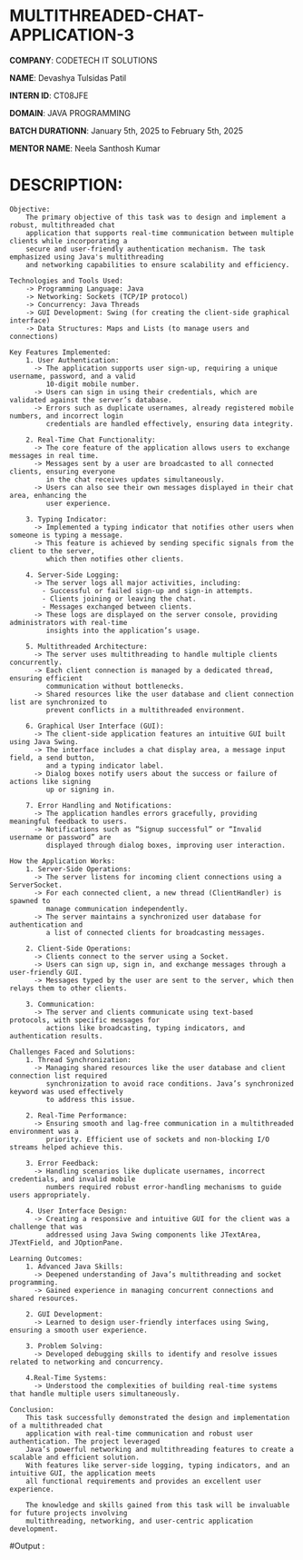 # MULTITHREADED-CHAT-APPLICATION-3

**COMPANY**: CODETECH IT SOLUTIONS

**NAME**: Devashya Tulsidas Patil

**INTERN ID**: CT08JFE

**DOMAIN**: JAVA PROGRAMMING

**BATCH DURATIONN**: January 5th, 2025 to February 5th, 2025

**MENTOR NAME**: Neela Santhosh Kumar

# DESCRIPTION: 

    Objective:
        The primary objective of this task was to design and implement a robust, multithreaded chat 
        application that supports real-time communication between multiple clients while incorporating a 
        secure and user-friendly authentication mechanism. The task emphasized using Java's multithreading 
        and networking capabilities to ensure scalability and efficiency.
    
    Technologies and Tools Used:
        -> Programming Language: Java
        -> Networking: Sockets (TCP/IP protocol)
        -> Concurrency: Java Threads
        -> GUI Development: Swing (for creating the client-side graphical interface)
        -> Data Structures: Maps and Lists (to manage users and connections)
    
    Key Features Implemented:
        1. User Authentication:
          -> The application supports user sign-up, requiring a unique username, password, and a valid
             10-digit mobile number.
          -> Users can sign in using their credentials, which are validated against the server’s database.
          -> Errors such as duplicate usernames, already registered mobile numbers, and incorrect login
             credentials are handled effectively, ensuring data integrity.
      
        2. Real-Time Chat Functionality:
          -> The core feature of the application allows users to exchange messages in real time.
          -> Messages sent by a user are broadcasted to all connected clients, ensuring everyone
             in the chat receives updates simultaneously.
          -> Users can also see their own messages displayed in their chat area, enhancing the
             user experience.
           
        3. Typing Indicator:
          -> Implemented a typing indicator that notifies other users when someone is typing a message.
          -> This feature is achieved by sending specific signals from the client to the server,
             which then notifies other clients.
        
        4. Server-Side Logging:
          -> The server logs all major activities, including:
            - Successful or failed sign-up and sign-in attempts.
            - Clients joining or leaving the chat.
            - Messages exchanged between clients.
          -> These logs are displayed on the server console, providing administrators with real-time
             insights into the application’s usage.
            
        5. Multithreaded Architecture:
          -> The server uses multithreading to handle multiple clients concurrently.
          -> Each client connection is managed by a dedicated thread, ensuring efficient
             communication without bottlenecks.
          -> Shared resources like the user database and client connection list are synchronized to
             prevent conflicts in a multithreaded environment.
        
        6. Graphical User Interface (GUI):
          -> The client-side application features an intuitive GUI built using Java Swing.
          -> The interface includes a chat display area, a message input field, a send button,
             and a typing indicator label.
          -> Dialog boxes notify users about the success or failure of actions like signing
             up or signing in.
           
        7. Error Handling and Notifications:
          -> The application handles errors gracefully, providing meaningful feedback to users.
          -> Notifications such as “Signup successful” or “Invalid username or password” are
             displayed through dialog boxes, improving user interaction.
    
    How the Application Works:
        1. Server-Side Operations:
          -> The server listens for incoming client connections using a ServerSocket.
          -> For each connected client, a new thread (ClientHandler) is spawned to
             manage communication independently.
          -> The server maintains a synchronized user database for authentication and
             a list of connected clients for broadcasting messages.
      
        2. Client-Side Operations:
          -> Clients connect to the server using a Socket.
          -> Users can sign up, sign in, and exchange messages through a user-friendly GUI.
          -> Messages typed by the user are sent to the server, which then relays them to other clients.
        
        3. Communication:
          -> The server and clients communicate using text-based protocols, with specific messages for
             actions like broadcasting, typing indicators, and authentication results.
      
    Challenges Faced and Solutions:
        1. Thread Synchronization:
          -> Managing shared resources like the user database and client connection list required
             synchronization to avoid race conditions. Java’s synchronized keyword was used effectively
             to address this issue.
        
        2. Real-Time Performance:
          -> Ensuring smooth and lag-free communication in a multithreaded environment was a
             priority. Efficient use of sockets and non-blocking I/O streams helped achieve this.
        
        3. Error Feedback:
          -> Handling scenarios like duplicate usernames, incorrect credentials, and invalid mobile
             numbers required robust error-handling mechanisms to guide users appropriately.
        
        4. User Interface Design:
          -> Creating a responsive and intuitive GUI for the client was a challenge that was
             addressed using Java Swing components like JTextArea, JTextField, and JOptionPane.
    
    Learning Outcomes:
        1. Advanced Java Skills:
          -> Deepened understanding of Java’s multithreading and socket programming.
          -> Gained experience in managing concurrent connections and shared resources.
        
        2. GUI Development:
          -> Learned to design user-friendly interfaces using Swing, ensuring a smooth user experience.
        
        3. Problem Solving:
          -> Developed debugging skills to identify and resolve issues related to networking and concurrency.
        
        4.Real-Time Systems:
          -> Understood the complexities of building real-time systems that handle multiple users simultaneously.
          
    Conclusion:
        This task successfully demonstrated the design and implementation of a multithreaded chat 
        application with real-time communication and robust user authentication. The project leveraged
        Java’s powerful networking and multithreading features to create a scalable and efficient solution.
        With features like server-side logging, typing indicators, and an intuitive GUI, the application meets
        all functional requirements and provides an excellent user experience.
      
        The knowledge and skills gained from this task will be invaluable for future projects involving 
        multithreading, networking, and user-centric application development.

#Output : 
  
  
  
  
